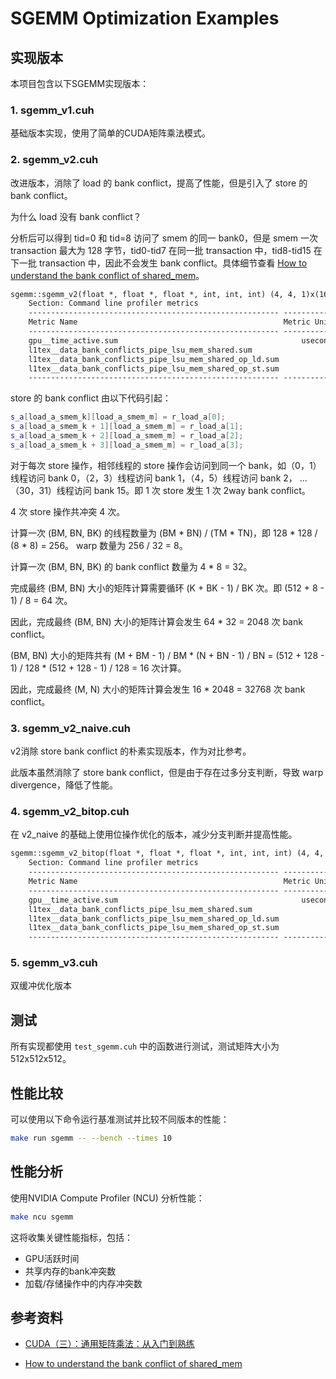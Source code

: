 # SGEMM Optimization Examples

## 实现版本

本项目包含以下SGEMM实现版本：

### 1. sgemm_v1.cuh

基础版本实现，使用了简单的CUDA矩阵乘法模式。

### 2. sgemm_v2.cuh

改进版本，消除了 load 的 bank conflict，提高了性能，但是引入了 store 的 bank conflict。

为什么 load 没有 bank conflict？

分析后可以得到 tid=0 和 tid=8 访问了 smem 的同一 bank0，但是 smem 一次 transaction 最大为 128 字节，tid0-tid7 在同一批 transaction 中，tid8-tid15 在下一批 transaction 中，因此不会发生 bank conflict。具体细节查看 [How to understand the bank conflict of shared_mem](https://forums.developer.nvidia.com/t/how-to-understand-the-bank-conflict-of-shared-mem/260900)。

```txt
sgemm::sgemm_v2(float *, float *, float *, int, int, int) (4, 4, 1)x(16, 16, 1), Context 1, Stream 7, Device 0, CC 8.9
    Section: Command line profiler metrics
    -------------------------------------------------------- ----------- ------------
    Metric Name                                              Metric Unit Metric Value
    -------------------------------------------------------- ----------- ------------
    gpu__time_active.sum                                         usecond        72.16
    l1tex__data_bank_conflicts_pipe_lsu_mem_shared.sum                         32,768
    l1tex__data_bank_conflicts_pipe_lsu_mem_shared_op_ld.sum                        0
    l1tex__data_bank_conflicts_pipe_lsu_mem_shared_op_st.sum                   32,768
    -------------------------------------------------------- ----------- ------------
```

store 的 bank conflict 由以下代码引起：

```cpp
s_a[load_a_smem_k][load_a_smem_m] = r_load_a[0];
s_a[load_a_smem_k + 1][load_a_smem_m] = r_load_a[1];
s_a[load_a_smem_k + 2][load_a_smem_m] = r_load_a[2];
s_a[load_a_smem_k + 3][load_a_smem_m] = r_load_a[3];
```

对于每次 store 操作，相邻线程的 store 操作会访问到同一个 bank，如（0，1）线程访问 bank 0，（2，3）线程访问 bank 1，（4，5）线程访问 bank 2， ... （30，31）线程访问 bank 15。即 1 次 store 发生 1 次 2way bank conflict。

4 次 store 操作共冲突 4 次。

计算一次 (BM, BN, BK) 的线程数量为 (BM * BN) / (TM * TN)，即 128 * 128 / (8 * 8) = 256。 warp 数量为 256 / 32 = 8。

计算一次 (BM, BN, BK) 的 bank conflict 数量为 4 * 8 = 32。

完成最终 (BM, BN) 大小的矩阵计算需要循环 (K + BK - 1) / BK 次。即 (512 + 8 - 1) / 8 = 64 次。

因此，完成最终 (BM, BN) 大小的矩阵计算会发生 64 * 32 = 2048 次 bank conflict。

(BM, BN) 大小的矩阵共有 (M + BM - 1) / BM * (N + BN - 1) / BN = (512 + 128 - 1) / 128 * (512 + 128 - 1) / 128 = 16 次计算。

因此，完成最终 (M, N) 大小的矩阵计算会发生 16 * 2048 = 32768 次 bank conflict。

### 3. sgemm_v2_naive.cuh

v2消除 store bank conflict 的朴素实现版本，作为对比参考。

此版本虽然消除了 store bank conflict，但是由于存在过多分支判断，导致 warp divergence，降低了性能。

### 4. sgemm_v2_bitop.cuh

在 v2_naive 的基础上使用位操作优化的版本，减少分支判断并提高性能。

```txt
sgemm::sgemm_v2_bitop(float *, float *, float *, int, int, int) (4, 4, 1)x(16, 16, 1), Context 1, Stream 7, Device 0, CC 8.9
    Section: Command line profiler metrics
    -------------------------------------------------------- ----------- ------------
    Metric Name                                              Metric Unit Metric Value
    -------------------------------------------------------- ----------- ------------
    gpu__time_active.sum                                         usecond        68.51
    l1tex__data_bank_conflicts_pipe_lsu_mem_shared.sum                              0
    l1tex__data_bank_conflicts_pipe_lsu_mem_shared_op_ld.sum                        0
    l1tex__data_bank_conflicts_pipe_lsu_mem_shared_op_st.sum                        0
    -------------------------------------------------------- ----------- ------------
```

### 5. sgemm_v3.cuh

双缓冲优化版本

## 测试

所有实现都使用 `test_sgemm.cuh` 中的函数进行测试，测试矩阵大小为 512x512x512。

## 性能比较

可以使用以下命令运行基准测试并比较不同版本的性能：

```bash
make run sgemm -- --bench --times 10
```

## 性能分析

使用NVIDIA Compute Profiler (NCU) 分析性能：

```bash
make ncu sgemm
```

这将收集关键性能指标，包括：
- GPU活跃时间
- 共享内存的bank冲突数
- 加载/存储操作中的内存冲突数

## 参考资料

- [CUDA（三）：通用矩阵乘法：从入门到熟练](https://zhuanlan.zhihu.com/p/657632577)

- [How to understand the bank conflict of shared_mem](https://forums.developer.nvidia.com/t/how-to-understand-the-bank-conflict-of-shared-mem/260900)